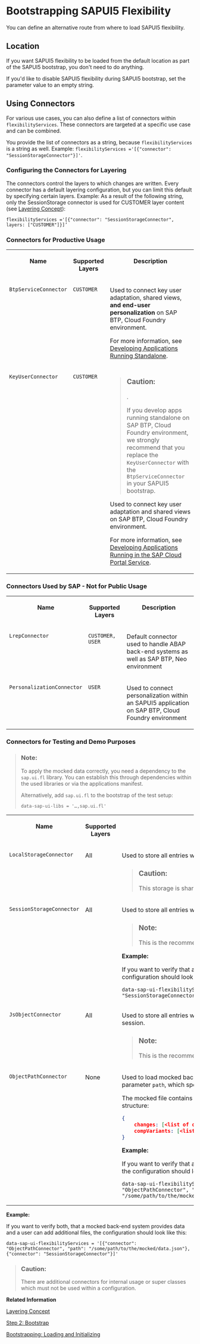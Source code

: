<!-- loio642dab291a7b47ec9d46c39b3c482aba -->

# Bootstrapping SAPUI5 Flexibility

You can define an alternative route from where to load SAPUI5 flexibility.



<a name="loio642dab291a7b47ec9d46c39b3c482aba__section_ch4_3bf_pkb"/>

## Location

If you want SAPUI5 flexibility to be loaded from the default location as part of the SAPUI5 bootstrap, you don't need to do anything.

If you'd like to disable SAPUI5 flexibility during SAPUI5 bootstrap, set the parameter value to an empty string.



<a name="loio642dab291a7b47ec9d46c39b3c482aba__section_dwl_nbf_pkb"/>

## Using Connectors

For various use cases, you can also define a list of connectors within `flexibilityServices`. These connectors are targeted at a specific use case and can be combined.

You provide the list of connectors as a string, because `flexibilityServices` is a string as well. Example: `flexibilityServices ='[{"connector": "SessionStorageConnector"}]'`.



### Configuring the Connectors for Layering

The connectors control the layers to which changes are written. Every connector has a default layering configuration, but you can limit this default by specifying certain layers. Example: As a result of the following string, only the SessionStorage connector is used for CUSTOMER layer content \(see [Layering Concept](layering-concept-9e63057.md)\):

`flexibilityServices ='[{"connector": "SessionStorageConnector", layers: ["CUSTOMER"]}]’`



### Connectors for Productive Usage


<table>
<tr>
<th valign="top">

Name

</th>
<th valign="top">

Supported Layers

</th>
<th valign="top">

Description

</th>
</tr>
<tr>
<td valign="top">

`BtpServiceConnector`

</td>
<td valign="top">

`CUSTOMER`

</td>
<td valign="top">

Used to connect key user adaptation, shared views, **and end-user personalization** on SAP BTP, Cloud Foundry environment.

For more information, see [Developing Applications Running Standalone](https://help.sap.com/docs/UI5_FLEXIBILITY_KEY_USER/0f8b49c4dfc94bc0bda25a19aa93d5b2/7f1c8c8aa7e1487a9d79a0b001e8060b.html/?&version=Cloud#adding-sapui5-flexibility-services-to-the-sapui5-bootstrap).

</td>
</tr>
<tr>
<td valign="top">

`KeyUserConnector` 

</td>
<td valign="top">

`CUSTOMER`

</td>
<td valign="top">

> ### Caution:  
> .
> 
> If you develop apps running standalone on SAP BTP, Cloud Foundry environment, we strongly recommend that you replace the `KeyUserConnector` with the `BtpServiceConnector` in your SAPUI5 bootstrap.

Used to connect key user adaptation and shared views on SAP BTP, Cloud Foundry environment.

For more information, see [Developing Applications Running in the SAP Cloud Portal Service](https://help.sap.com/docs/UI5_FLEXIBILITY_KEY_USER/0f8b49c4dfc94bc0bda25a19aa93d5b2/55433c585c5a43ef96d9b8d4bc4bc464.html/?&version=Cloud#adding-sapui5-flexibility-services-to-the-sapui5-bootstrap).

</td>
</tr>
</table>



### Connectors Used by SAP - Not for Public Usage


<table>
<tr>
<th valign="top">

Name

</th>
<th valign="top">

Supported Layers

</th>
<th valign="top">

Description

</th>
</tr>
<tr>
<td valign="top">

`LrepConnector`

</td>
<td valign="top">

`CUSTOMER, USER`

</td>
<td valign="top">

Default connector used to handle ABAP back-end systems as well as SAP BTP, Neo environment

</td>
</tr>
<tr>
<td valign="top">

`PersonalizationConnector`

</td>
<td valign="top">

`USER`

</td>
<td valign="top">

Used to connect personalization within an SAPUI5 application on SAP BTP, Cloud Foundry environment

</td>
</tr>
</table>



### Connectors for Testing and Demo Purposes

> ### Note:  
> To apply the mocked data correctly, you need a dependency to the `sap.ui.fl` library. You can establish this through dependencies within the used libraries or via the applications manifest.
> 
> Alternatively, add `sap.ui.fl` to the bootstrap of the test setup:
> 
> ```html
> data-sap-ui-libs = '…,sap.ui.fl'
> ```


<table>
<tr>
<th valign="top">

Name

</th>
<th valign="top">

Supported Layers

</th>
<th valign="top">

Description

</th>
</tr>
<tr>
<td valign="top">

`LocalStorageConnector`

</td>
<td valign="top">

All

</td>
<td valign="top">

Used to store all entries within the local storage of the browser.

> ### Caution:  
> This storage is shared in case of parallel testing.



</td>
</tr>
<tr>
<td valign="top">

`SessionStorageConnector`

</td>
<td valign="top">

All

</td>
<td valign="top">

Used to store all entries within the session storage of the browser.

> ### Note:  
> This is the recommended connector for testing.

**Example:**

If you want to verify that a user can add additional files, the configuration should look like this:

```
data-sap-ui-flexibilityServices = '[{"connector": "SessionStorageConnector"}]'
```



</td>
</tr>
<tr>
<td valign="top">

`JsObjectConnector`

</td>
<td valign="top">

All

</td>
<td valign="top">

Used to store all entries within a JSON object persisting only for the session.

> ### Note:  
> This is the recommended connector for testing.



</td>
</tr>
<tr>
<td valign="top">

`ObjectPathConnector`

</td>
<td valign="top">

None

</td>
<td valign="top">

Used to load mocked back-end responses. It needs an additional parameter `path`, which specifies the absolute path to the mock file.

The mocked file contains the data as JSON with the following structure:

```json
{
    changes: [<list of changes as JSON>],
    compVariants: [<list of filters for comp controls as JSON>]
}

```

**Example:**

If you want to verify that a mocked back-end system provides data, the configuration should look like this:

```
data-sap-ui-flexibilityServices = '[{"connector": "ObjectPathConnector", "path": "/some/path/to/the/mocked/data.json"}]'
```



</td>
</tr>
</table>

**Example:**

If you want to verify both, that a mocked back-end system provides data and a user can add additional files, the configuration should look like this:

```
data-sap-ui-flexibilityServices = '[{"connector": "ObjectPathConnector", "path": "/some/path/to/the/mocked/data.json"},{"connector": "SessionStorageConnector"}]'
```

> ### Caution:  
> There are additional connectors for internal usage or super classes which must not be used within a configuration.



**Related Information**  


[Layering Concept](layering-concept-9e63057.md "SAPUI5 flexibility uses a consistent layering concept to store the UI changes as semantic delta information. This layering concept applies consistently to all users of SAPUI5 flexibility (end users, key users, and developers).")

[Step 2: Bootstrap](../03_Get-Started/step-2-bootstrap-fe12df2.md "Before we can do something with SAPUI5, we need to load and initialize it. This process of loading and initializing SAPUI5 is called bootstrapping. Once this bootstrapping is finished, we simply display an alert.")

[Bootstrapping: Loading and Initializing](bootstrapping-loading-and-initializing-a04b0d1.md "To use SAPUI5 features in your HTML page, you have to load and initialize the SAPUI5 library.")

